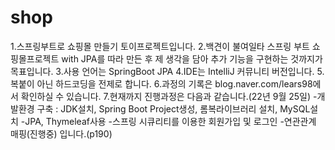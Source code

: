 # shop
1.스프링부트로 쇼핑몰 만들기 토이프로젝트입니다.
2.백견이 불여일타 스프링 부트 쇼핑몰프로젝트 with JPA를 따라 만든 후 제 생각을 담아 추가 기능을 구현하는 것까지가 목표입니다.
3.사용 언어는 SpringBoot JPA
4.IDE는 IntelliJ 커뮤니티 버전입니다.
5.복붙이 아닌 하드코딩을 전제로 합니다.
6.과정의 기록은 blog.naver.com/lears98에서 확인하실 수 있습니다.
7.현재까지 진행과정은 다음과 같습니다.(22년 9월 25일)
-개발환경 구축 : JDK설치, Spring Boot Project생성, 롬복라이브러리 설치, MySQL설치
-JPA, Thymeleaf사용
-스프링 시큐리티를 이용한 회원가입 및 로그인
-연관관계 매핑(진행중) 입니다.(p190)
